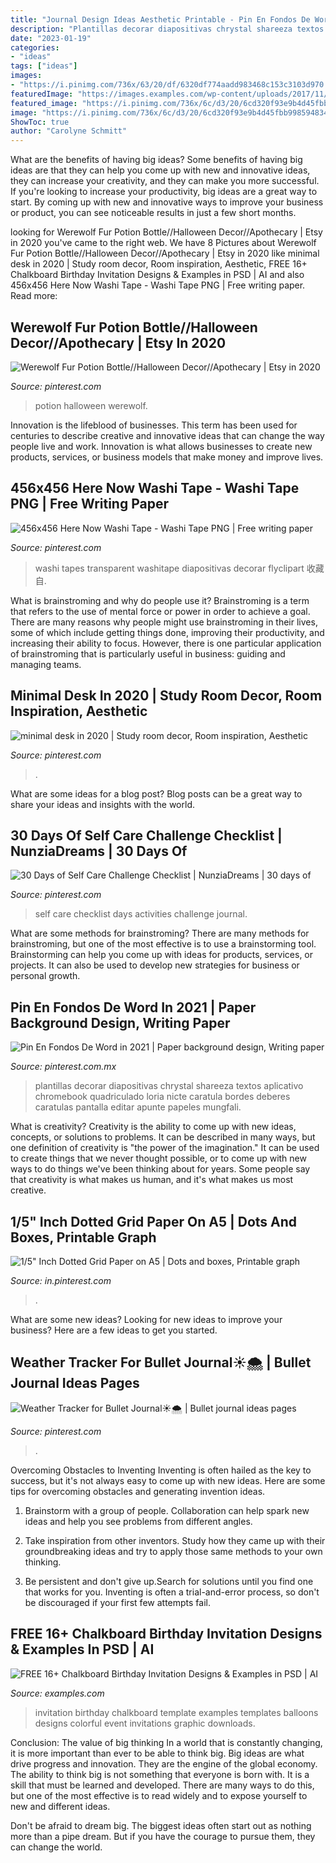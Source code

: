 ```yaml
---
title: "Journal Design Ideas Aesthetic Printable - Pin En Fondos De Word In 2021"
description: "Plantillas decorar diapositivas chrystal shareeza textos aplicativo chromebook quadriculado loria nicte caratula bordes deberes caratulas pantalla editar apunte papeles mungfali"
date: "2023-01-19"
categories:
- "ideas"
tags: ["ideas"]
images:
- "https://i.pinimg.com/736x/63/20/df/6320df774aadd983468c153c3103d970.jpg"
featuredImage: "https://images.examples.com/wp-content/uploads/2017/11/Chalkboard-Birthday-Party-Invitation.jpg"
featured_image: "https://i.pinimg.com/736x/6c/d3/20/6cd320f93e9b4d45fbb99859483427cb.jpg"
image: "https://i.pinimg.com/736x/6c/d3/20/6cd320f93e9b4d45fbb99859483427cb.jpg"
ShowToc: true
author: "Carolyne Schmitt"
---
```



What are the benefits of having big ideas?
Some benefits of having big ideas are that they can help you come up with new and innovative ideas, they can increase your creativity, and they can make you more successful. If you're looking to increase your productivity, big ideas are a great way to start. By coming up with new and innovative ways to improve your business or product, you can see noticeable results in just a few short months.

	

		
looking for Werewolf Fur Potion Bottle//Halloween Decor//Apothecary | Etsy in 2020 you've came to the right web. We have 8 Pictures about Werewolf Fur Potion Bottle//Halloween Decor//Apothecary | Etsy in 2020 like minimal desk in 2020 | Study room decor, Room inspiration, Aesthetic, FREE 16+ Chalkboard Birthday Invitation Designs &amp; Examples in PSD | AI and also 456x456 Here Now Washi Tape - Washi Tape PNG | Free writing paper. Read more:
		
    
## Werewolf Fur Potion Bottle//Halloween Decor//Apothecary | Etsy In 2020

<img loading=lazy src="https://i.pinimg.com/736x/e2/02/f3/e202f35810be9ea062a60aa11257754f.jpg" onerror="this.onerror=null;this.src='https://tse2.mm.bing.net/th?id=OIP.RY208zKzZ7iAa9LQ06tvLAHaLH&amp;pid=15.1';" alt="Werewolf Fur Potion Bottle//Halloween Decor//Apothecary | Etsy in 2020">

_Source: pinterest.com_

>potion halloween werewolf. 

	

Innovation is the lifeblood of businesses. This term has been used for centuries to describe creative and innovative ideas that can change the way people live and work. Innovation is what allows businesses to create new products, services, or business models that make money and improve lives.

    
## 456x456 Here Now Washi Tape - Washi Tape PNG | Free Writing Paper

<img loading=lazy src="https://i.pinimg.com/736x/db/ef/e1/dbefe11a40d5a542e61356e61e769d86.jpg" onerror="this.onerror=null;this.src='https://tse4.mm.bing.net/th?id=OIP.FpV-ZEPo27R9ts5p-k1nfQHaEj&amp;pid=15.1';" alt="456x456 Here Now Washi Tape - Washi Tape PNG | Free writing paper">

_Source: pinterest.com_

>washi tapes transparent washitape diapositivas decorar flyclipart 收藏自. 

	

What is brainstroming and why do people use it?
Brainstroming is a term that refers to the use of mental force or power in order to achieve a goal. There are many reasons why people might use brainstroming in their lives, some of which include getting things done, improving their productivity, and increasing their ability to focus. However, there is one particular application of brainstroming that is particularly useful in business: guiding and managing teams.

    
## Minimal Desk In 2020 | Study Room Decor, Room Inspiration, Aesthetic

<img loading=lazy src="https://i.pinimg.com/736x/6c/d3/20/6cd320f93e9b4d45fbb99859483427cb.jpg" onerror="this.onerror=null;this.src='https://tse4.mm.bing.net/th?id=OIP.tSaQULVRg7kcRug1sRS_bgHaI1&amp;pid=15.1';" alt="minimal desk in 2020 | Study room decor, Room inspiration, Aesthetic">

_Source: pinterest.com_

>. 

	

What are some ideas for a blog post?
Blog posts can be a great way to share your ideas and insights with the world.

    
## 30 Days Of Self Care Challenge Checklist | NunziaDreams | 30 Days Of

<img loading=lazy src="https://i.pinimg.com/736x/60/c8/63/60c8632bbe0d7de377c9dd05d7e8de21.jpg" onerror="this.onerror=null;this.src='https://tse4.mm.bing.net/th?id=OIP.Lg_UM16VlF8OvSkLmwZ_CAHaKe&amp;pid=15.1';" alt="30 Days of Self Care Challenge Checklist | NunziaDreams | 30 days of">

_Source: pinterest.com_

>self care checklist days activities challenge journal. 

	

What are some methods for brainstroming?
There are many methods for brainstroming, but one of the most effective is to use a brainstorming tool. Brainstorming can help you come up with ideas for products, services, or projects. It can also be used to develop new strategies for business or personal growth.

    
## Pin En Fondos De Word In 2021 | Paper Background Design, Writing Paper

<img loading=lazy src="https://i.pinimg.com/736x/9d/3e/49/9d3e499b5b17776fa81ba2e595113a20.jpg" onerror="this.onerror=null;this.src='https://tse4.mm.bing.net/th?id=OIP.lphuHGPUIlWWWWJFi7313wAAAA&amp;pid=15.1';" alt="Pin En Fondos De Word in 2021 | Paper background design, Writing paper">

_Source: pinterest.com.mx_

>plantillas decorar diapositivas chrystal shareeza textos aplicativo chromebook quadriculado loria nicte caratula bordes deberes caratulas pantalla editar apunte papeles mungfali. 

	

What is creativity?
Creativity is the ability to come up with new ideas, concepts, or solutions to problems. It can be described in many ways, but one definition of creativity is "the power of the imagination." It can be used to create things that we never thought possible, or to come up with new ways to do things we've been thinking about for years. Some people say that creativity is what makes us human, and it's what makes us most creative.

    
## 1/5&quot; Inch Dotted Grid Paper On A5 | Dots And Boxes, Printable Graph

<img loading=lazy src="https://i.pinimg.com/736x/64/72/5e/64725e28028c75dc5faf70a2af6c7852.jpg" onerror="this.onerror=null;this.src='https://tse2.mm.bing.net/th?id=OIP.yd9ygDLBoxkDr871hx3DWwHaKf&amp;pid=15.1';" alt="1/5&quot; Inch Dotted Grid Paper on A5 | Dots and boxes, Printable graph">

_Source: in.pinterest.com_

>. 

	

What are some new ideas?
Looking for new ideas to improve your business? Here are a few ideas to get you started.

    
## Weather Tracker For Bullet Journal☀️🌨 | Bullet Journal Ideas Pages

<img loading=lazy src="https://i.pinimg.com/736x/63/20/df/6320df774aadd983468c153c3103d970.jpg" onerror="this.onerror=null;this.src='https://tse2.mm.bing.net/th?id=OIP.L4YOId9TlrvuEfiApoUj0QHaJ3&amp;pid=15.1';" alt="Weather Tracker for Bullet Journal☀️🌨 | Bullet journal ideas pages">

_Source: pinterest.com_

>. 

	

Overcoming Obstacles to Inventing
Inventing is often hailed as the key to success, but it's not always easy to come up with new ideas. Here are some tips for overcoming obstacles and generating invention ideas.
1. Brainstorm with a group of people. Collaboration can help spark new ideas and help you see problems from different angles.

2. Take inspiration from other inventors. Study how they came up with their groundbreaking ideas and try to apply those same methods to your own thinking.

3. Be persistent and don't give up.Search for solutions until you find one that works for you. Inventing is often a trial-and-error process, so don't be discouraged if your first few attempts fail.

    
## FREE 16+ Chalkboard Birthday Invitation Designs &amp; Examples In PSD | AI

<img loading=lazy src="https://images.examples.com/wp-content/uploads/2017/11/Chalkboard-Birthday-Party-Invitation.jpg" onerror="this.onerror=null;this.src='https://tse2.mm.bing.net/th?id=OIP.t2QlZCwFZ2cnVdF4A2Y_GgHaKd&amp;pid=15.1';" alt="FREE 16+ Chalkboard Birthday Invitation Designs &amp; Examples in PSD | AI">

_Source: examples.com_

>invitation birthday chalkboard template examples templates balloons designs colorful event invitations graphic downloads. 

	

Conclusion: The value of big thinking
In a world that is constantly changing, it is more important than ever to be able to think big. Big ideas are what drive progress and innovation. They are the engine of the global economy.
The ability to think big is not something that everyone is born with. It is a skill that must be learned and developed. There are many ways to do this, but one of the most effective is to read widely and to expose yourself to new and different ideas.

Don't be afraid to dream big. The biggest ideas often start out as nothing more than a pipe dream. But if you have the courage to pursue them, they can change the world.


